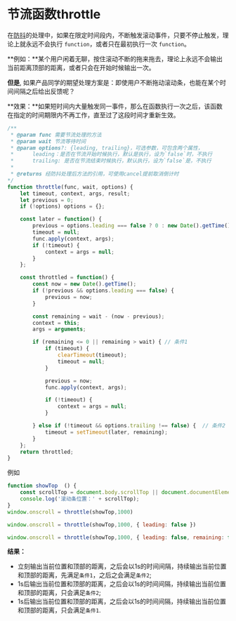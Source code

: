 # 节流函数throttle

在[防抖](/newFunction/debounce.html)的处理中，如果在限定时间段内，不断触发滚动事件，只要不停止触发，理论上就永远不会执行 `function`，或者只在最初执行一次 `function`。

**例如：**某个用户闲着无聊，按住滚动不断的拖来拖去，理论上永远不会输出当前距离顶部的距离，或者只会在开始时候输出一次。

**但是**, 如果产品同学的期望处理方案是：即使用户不断拖动滚动条，也能在某个时间间隔之后给出反馈呢？

**效果：**如果短时间内大量触发同一事件，那么在函数执行一次之后，该函数在指定的时间期限内不再工作，直至过了这段时间才重新生效。

```js
/**
 * @param func 需要节流处理的方法
 * @param wait 节流等待时间
 * @param options?: {leading, trailing}，可选参数，可包含两个属性，
 *      leading：是否在节流开始时候执行，默认是执行，设为`false`时，不执行
 *      trailing: 是否在节流结束时候执行，默认执行，设为`false`是，不执行
 * 
 * @returns 经防抖处理后方法的引用，可使用cancel提前取消倒计时
*/
function throttle(func, wait, options) {
    let timeout, context, args, result;
    let previous = 0;
    if (!options) options = {};

    const later = function() {
        previous = options.leading === false ? 0 : new Date().getTime();
        timeout = null;
        func.apply(context, args);
        if (!timeout) {
            context = args = null;
        }
    };

    const throttled = function() {
        const now = new Date().getTime();
        if (!previous && options.leading === false) {
            previous = now;
        }

        const remaining = wait - (now - previous);
        context = this;
        args = arguments;

        if (remaining <= 0 || remaining > wait) { // 条件1
            if (timeout) {
                clearTimeout(timeout);
                timeout = null;
            }

            previous = now;
            func.apply(context, args);

            if (!timeout) {
                context = args = null;
            }

        } else if (!timeout && options.trailing !== false) {  // 条件2
            timeout = setTimeout(later, remaining);
        }
    };
    return throttled;
}
```


例如

```js
function showTop  () {
    const scrollTop = document.body.scrollTop || document.documentElement.scrollTop;
    console.log('滚动条位置：' + scrollTop);
}
window.onscroll = throttle(showTop,1000)

window.onscroll = throttle(showTop,1000, { leading: false })

window.onscroll = throttle(showTop,1000, { leading: false, remaining: false})
```

**结果：**

* 立刻输出当前位置和顶部的距离，之后会以1s的时间间隔，持续输出当前位置和顶部的距离，先满足`条件1`，之后之会满足`条件2`;
* 1s后输出当前位置和顶部的距离，之后会以1s的时间间隔，持续输出当前位置和顶部的距离，只会满足`条件2`;
* 1s后输出当前位置和顶部的距离，之后会以1s的时间间隔，持续输出当前位置和顶部的距离，只会满足`条件1`.
